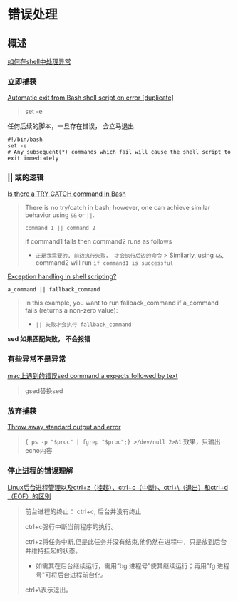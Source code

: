 # 错误处理

## 概述

[如何在shell中处理异常](https://blog.csdn.net/jazywoo123/article/details/47747763)

### 立即捕获

[Automatic exit from Bash shell script on error \[duplicate\]](https://stackoverflow.com/questions/2870992/automatic-exit-from-bash-shell-script-on-error)

> set -e

任何后续的脚本，一旦存在错误， 会立马退出

```shell
#!/bin/bash
set -e
# Any subsequent(*) commands which fail will cause the shell script to exit immediately
```

### || 或的逻辑

[Is there a TRY CATCH command in Bash](https://stackoverflow.com/questions/22009364/is-there-a-try-catch-command-in-bash)

> There is no try/catch in bash; however, one can achieve similar behavior using `&&` or `||`.
>
> `command 1 || command 2`
>
> if command1 fails then command2 runs as follows
>
> * `正是我需要的, 前边执行失败， 才会执行后边的命令` > Similarly, using `&&`, command2 will run `if command1 is successful`

[Exception handling in shell scripting?](https://stackoverflow.com/questions/6961389/exception-handling-in-shell-scripting)

```shell
a_command || fallback_command
```

> In this example, you want to run fallback\_command if a\_command fails (returns a non-zero value):
>
> * `|| 失败才会执行 fallback_command`

**sed 如果匹配失败， 不会报错**

### 有些异常不是异常

[mac上遇到的错误sed command a expects followed by text](https://www.jianshu.com/p/87a57a12d5e6)

> gsed替换sed

### 放弃捕获

[Throw away standard output and error](https://unix.stackexchange.com/questions/205788/throw-away-standard-output-and-error)

> `{ ps -p "$proc" | fgrep "$proc";} >/dev/null 2>&1` 效果，只输出echo内容

### 停止进程的错误理解

[Linux后台进程管理以及ctrl+z（挂起）、ctrl+c（中断）、ctrl+\（退出）和ctrl+d（EOF）的区别](https://www.cnblogs.com/jiangzhaowei/p/8971265.html)

> 前台进程的终止： ctrl+c, 后台并没有终止
>
> ctrl+c强行中断当前程序的执行。
>
> ctrl+z将任务中断,但是此任务并没有结束,他仍然在进程中，只是放到后台并维持挂起的状态。
>
> * 如需其在后台继续运行，需用“bg 进程号”使其继续运行；再用"fg 进程号"可将后台进程前台化。
>
> ctrl+\表示退出。
